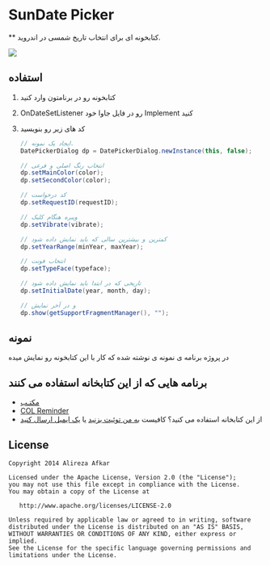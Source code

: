 SunDate Picker
=================

** کتابخونه ای برای انتخاب تاریخ شمسی در اندروید.

![](/screen-shot.jpg)


استفاده
---------

1. کتابخونه رو در برنامتون وارد کنید

2. OnDateSetListener رو در فایل جاوا خود Implement کنید

2. کد های زیر رو بنویسید

    ```java
    // ایجاد یک نمونه.
    DatePickerDialog dp = DatePickerDialog.newInstance(this, false);

    // انتخاب رنگ اصلی و فرعی
    dp.setMainColor(color);
	dp.setSecondColor(color);
	
	// کد درخواست
	dp.setRequestID(requestID);
	
	// ویبره هنگام کلیک
	dp.setVibrate(vibrate);
	
	// کمترین و بیشترین سالی که باید نمایش داده شود
	dp.setYearRange(minYear, maxYear);
	
	// انتخاب فونت
	dp.setTypeFace(typeface);
	
	// تاریخی که در ابتدا باید نمایش داده شود
	dp.setInitialDate(year, month, day);
	
	// و در آخر نمایش
	dp.show(getSupportFragmentManager(), "");
    ```

نمونه
----------

در پروژه برنامه ی نمونه ی نوشته شده که کار با این کتابخونه رو نمایش میده

برنامه هایی که از این کتابخانه استفاده می کنند
---------------

* [مکتـب](http://cafebazaar.ir/app/com.afkar.maktab)
* [COL Reminder](https://play.google.com/store/apps/details?id=com.colapps.reminder)
* از این کتابخانه استفاده می کنید؟ کافیست [به من توئیت بزنید](https://twitter.com/alireza_afkar) یا [یک ایمیل ارسال کنید](mailto:pesiran@gmail.com)

License
----------

    Copyright 2014 Alireza Afkar

    Licensed under the Apache License, Version 2.0 (the "License");
    you may not use this file except in compliance with the License.
    You may obtain a copy of the License at

       http://www.apache.org/licenses/LICENSE-2.0

    Unless required by applicable law or agreed to in writing, software
    distributed under the License is distributed on an "AS IS" BASIS,
    WITHOUT WARRANTIES OR CONDITIONS OF ANY KIND, either express or implied.
    See the License for the specific language governing permissions and
    limitations under the License.
